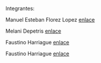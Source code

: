 Integrantes:

Manuel Esteban Florez Lopez [enlace](https://www.linkedin.com/in/manuel14mds/)

Melani Depetris [enlace](https://www.linkedin.com/in/melani-depetris/)

Faustino Harriague [enlace](https://www.linkedin.com/in/faustino-harriague-26532299/)

Faustino Harriague [enlace](https://www.linkedin.com/in/jgoni/)